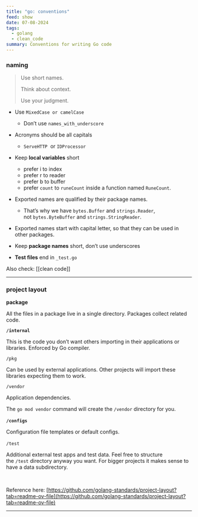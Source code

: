 ```yaml
---
title: "go: conventions"
feed: show
date: 07-08-2024
tags:
  - golang
  - clean_code
summary: Conventions for writing Go code
---
```


### naming

> Use short names.
> 
> Think about context.
> 
> Use your judgment.



- Use `MixedCase or camelCase`
    - Don’t use `names_with_underscore`
- Acronyms should be all capitals
    - `⁠ServeHTTP` ⁠ or `⁠IDProcessor`⁠
- Keep **local variables** short
    - prefer i to index
	- prefer r to reader
	- prefer b to buffer
	- prefer `count` to `runeCount` inside a function named `RuneCount`.

- Exported names are qualified by their package names.
	- That’s why we have `bytes.Buffer` and `strings.Reader`, not `bytes.ByteBuffer` and `strings.StringReader`.
- Exported names start with capital letter, so that they can be used in other packages.
- Keep **package names** short, don’t use underscores
- **Test files** end in `⁠_test.go`⁠

Also check: [[clean code]]

---

### project layout

**package**

All the files in a package live in a single directory. Packages collect related code.

**`/internal`**

This is the code you don’t want others importing in their applications or libraries. Enforced by Go compiler.

`⁠/pkg`

⁠Can be used by external applications. Other projects will import these libraries expecting them to work.

`⁠/vendor`

⁠Application dependencies.

The `go mod vendor` command will create the `/vendor` directory for you.

**⁠⁠`⁠/configs`⁠**

Configuration file templates or default configs.

`⁠/test⁠` ⁠

Additional external test apps and test data. Feel free to structure the `/test` directory anyway you want. For bigger projects it makes sense to have a data subdirectory.

**⁠**

Reference here: [https://github.com/golang-standards/project-layout?tab=readme-ov-file](https://github.com/golang-standards/project-layout?tab=readme-ov-file)

---
